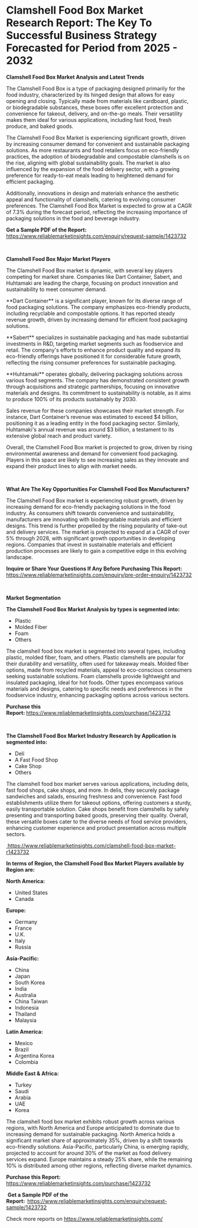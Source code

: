 <p><h1>Clamshell Food Box Market Research Report: The Key To Successful Business Strategy Forecasted for Period from 2025 - 2032</h1></p><p><strong>Clamshell Food Box Market Analysis and Latest Trends</strong></p>
<p><p>The Clamshell Food Box is a type of packaging designed primarily for the food industry, characterized by its hinged design that allows for easy opening and closing. Typically made from materials like cardboard, plastic, or biodegradable substances, these boxes offer excellent protection and convenience for takeout, delivery, and on-the-go meals. Their versatility makes them ideal for various applications, including fast food, fresh produce, and baked goods.</p><p>The Clamshell Food Box Market is experiencing significant growth, driven by increasing consumer demand for convenient and sustainable packaging solutions. As more restaurants and food retailers focus on eco-friendly practices, the adoption of biodegradable and compostable clamshells is on the rise, aligning with global sustainability goals. The market is also influenced by the expansion of the food delivery sector, with a growing preference for ready-to-eat meals leading to heightened demand for efficient packaging.</p><p>Additionally, innovations in design and materials enhance the aesthetic appeal and functionality of clamshells, catering to evolving consumer preferences. The Clamshell Food Box Market is expected to grow at a CAGR of 7.3% during the forecast period, reflecting the increasing importance of packaging solutions in the food and beverage industry.</p></p>
<p><strong>Get a Sample PDF of the Report:&nbsp;</strong> <a href="https://www.reliablemarketinsights.com/enquiry/request-sample/1423732?utm_campaign=2347&utm_medium=2&utm_source=Github&utm_content=ia&utm_term=09022025&utm_id=clamshell-food-box">https://www.reliablemarketinsights.com/enquiry/request-sample/1423732</a></p>
<p>&nbsp;</p>
<p><strong>Clamshell Food Box Major Market Players</strong></p>
<p><p>The Clamshell Food Box market is dynamic, with several key players competing for market share. Companies like Dart Container, Sabert, and Huhtamaki are leading the charge, focusing on product innovation and sustainability to meet consumer demand.</p><p>**Dart Container** is a significant player, known for its diverse range of food packaging solutions. The company emphasizes eco-friendly products, including recyclable and compostable options. It has reported steady revenue growth, driven by increasing demand for efficient food packaging solutions.</p><p>**Sabert** specializes in sustainable packaging and has made substantial investments in R&D, targeting market segments such as foodservice and retail. The company's efforts to enhance product quality and expand its eco-friendly offerings have positioned it for considerable future growth, reflecting the rising consumer preferences for sustainable packaging.</p><p>**Huhtamaki** operates globally, delivering packaging solutions across various food segments. The company has demonstrated consistent growth through acquisitions and strategic partnerships, focusing on innovative materials and designs. Its commitment to sustainability is notable, as it aims to produce 100% of its products sustainably by 2030.</p><p>Sales revenue for these companies showcases their market strength. For instance, Dart Container’s revenue was estimated to exceed $4 billion, positioning it as a leading entity in the food packaging sector. Similarly, Huhtamaki's annual revenue was around $3 billion, a testament to its extensive global reach and product variety.</p><p>Overall, the Clamshell Food Box market is projected to grow, driven by rising environmental awareness and demand for convenient food packaging. Players in this space are likely to see increasing sales as they innovate and expand their product lines to align with market needs.</p></p>
<p>&nbsp;</p>
<p><strong>What Are The Key Opportunities For Clamshell Food Box Manufacturers?</strong></p>
<p><p>The Clamshell Food Box market is experiencing robust growth, driven by increasing demand for eco-friendly packaging solutions in the food industry. As consumers shift towards convenience and sustainability, manufacturers are innovating with biodegradable materials and efficient designs. This trend is further propelled by the rising popularity of take-out and delivery services. The market is projected to expand at a CAGR of over 5% through 2028, with significant growth opportunities in developing regions. Companies that invest in sustainable materials and efficient production processes are likely to gain a competitive edge in this evolving landscape.</p></p>
<p><strong>Inquire or Share Your Questions If Any Before Purchasing This Report:</strong> <a href="https://www.reliablemarketinsights.com/enquiry/pre-order-enquiry/1423732?utm_campaign=2347&utm_medium=2&utm_source=Github&utm_content=ia&utm_term=09022025&utm_id=clamshell-food-box">https://www.reliablemarketinsights.com/enquiry/pre-order-enquiry/1423732</a></p>
<p>&nbsp;</p>
<p><strong>Market Segmentation</strong></p>
<p><strong>The Clamshell Food Box Market Analysis by types is segmented into:</strong></p>
<p><ul><li>Plastic</li><li>Molded Fiber</li><li>Foam</li><li>Others</li></ul></p>
<p><p>The clamshell food box market is segmented into several types, including plastic, molded fiber, foam, and others. Plastic clamshells are popular for their durability and versatility, often used for takeaway meals. Molded fiber options, made from recycled materials, appeal to eco-conscious consumers seeking sustainable solutions. Foam clamshells provide lightweight and insulated packaging, ideal for hot foods. Other types encompass various materials and designs, catering to specific needs and preferences in the foodservice industry, enhancing packaging options across various sectors.</p></p>
<p><strong>Purchase this Report:&nbsp;</strong><a href="https://www.reliablemarketinsights.com/purchase/1423732?utm_campaign=2347&utm_medium=2&utm_source=Github&utm_content=ia&utm_term=09022025&utm_id=clamshell-food-box">https://www.reliablemarketinsights.com/purchase/1423732</a></p>
<p>&nbsp;</p>
<p><strong>The Clamshell Food Box Market Industry Research by Application is segmented into:</strong></p>
<p><ul><li>Deli</li><li>A Fast Food Shop</li><li>Cake Shop</li><li>Others</li></ul></p>
<p><p>The clamshell food box market serves various applications, including delis, fast food shops, cake shops, and more. In delis, they securely package sandwiches and salads, ensuring freshness and convenience. Fast food establishments utilize them for takeout options, offering customers a sturdy, easily transportable solution. Cake shops benefit from clamshells by safely presenting and transporting baked goods, preserving their quality. Overall, these versatile boxes cater to the diverse needs of food service providers, enhancing customer experience and product presentation across multiple sectors.</p></p>
<p><a href="https://www.reliablemarketinsights.com/clamshell-food-box-market-r1423732?utm_campaign=2347&utm_medium=2&utm_source=Github&utm_content=ia&utm_term=09022025&utm_id=clamshell-food-box">&nbsp;https://www.reliablemarketinsights.com/clamshell-food-box-market-r1423732</a></p>
<p><strong>In terms of Region, the Clamshell Food Box Market Players available by Region are:</strong></p>
<p>
    <p> <strong> North America: </strong>
        <ul>
            <li>United States</li>
            <li>Canada</li>
        </ul>
        </p> 
    <p> <strong> Europe: </strong>
        <ul>
            <li>Germany</li>
            <li>France</li>
            <li>U.K.</li>
            <li>Italy</li>
            <li>Russia</li>
        </ul>
        </p> 
    <p> <strong> Asia-Pacific: </strong>
        <ul>
            <li>China</li>
            <li>Japan</li>
            <li>South Korea</li>
            <li>India</li>
            <li>Australia</li>
            <li>China Taiwan</li>
            <li>Indonesia</li>
            <li>Thailand</li>
            <li>Malaysia</li>
        </ul>
        </p> 
    <p> <strong> Latin America: </strong>
        <ul>
            <li>Mexico</li>
            <li>Brazil</li>
            <li>Argentina Korea</li>
            <li>Colombia</li>
        </ul>
        </p> 
    <p> <strong> Middle East & Africa: </strong>
        <ul>
            <li>Turkey</li>
            <li>Saudi</li>
            <li>Arabia</li>
            <li>UAE</li>
            <li>Korea</li>
        </ul>
    </p>
    </p>
<p><p>The clamshell food box market exhibits robust growth across various regions, with North America and Europe anticipated to dominate due to increasing demand for sustainable packaging. North America holds a significant market share of approximately 35%, driven by a shift towards eco-friendly solutions. Asia-Pacific, particularly China, is emerging rapidly, projected to account for around 30% of the market as food delivery services expand. Europe maintains a steady 25% share, while the remaining 10% is distributed among other regions, reflecting diverse market dynamics.</p></p>
<p><strong>Purchase this Report: </strong><a href="https://www.reliablemarketinsights.com/purchase/1423732?utm_campaign=2347&utm_medium=2&utm_source=Github&utm_content=ia&utm_term=09022025&utm_id=clamshell-food-box">https://www.reliablemarketinsights.com/purchase/1423732</a></p>
<p>&nbsp;<strong>Get a Sample PDF of the Report:&nbsp;&nbsp;</strong><a href="https://www.reliablemarketinsights.com/enquiry/request-sample/1423732?utm_campaign=2347&utm_medium=2&utm_source=Github&utm_content=ia&utm_term=09022025&utm_id=clamshell-food-box">https://www.reliablemarketinsights.com/enquiry/request-sample/1423732</a></p>
<p><strong></strong></p>
<p>Check more reports on <a href="https://www.reliablemarketinsights.com/?utm_campaign=2347&utm_medium=2&utm_source=Github&utm_content=ia&utm_term=09022025&utm_id=clamshell-food-box">https://www.reliablemarketinsights.com/</a></p>